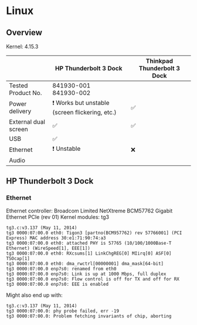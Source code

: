 # Linux

## Overview
Kernel: 4.15.3

|   | HP Thunderbolt 3 Dock | Thinkpad Thunderbolt 3 Dock |
|---|---|---|
|Tested Product No.| 841930-001<br>841930-002| |
|Power delivery| :exclamation: Works but unstable (screen flickering, etc.) | :white_check_mark: |
|External dual screen| :white_check_mark: | :white_check_mark: |
|USB| :white_check_mark: | |
|Ethernet | :exclamation: Unstable | :x: |
|Audio | | |


## HP Thunderbolt 3 Dock

### Ethernet
Ethernet controller: Broadcom Limited NetXtreme BCM57762 Gigabit Ethernet PCIe (rev 01)
Kernel modules: tg3

```
tg3.c:v3.137 (May 11, 2014)
tg3 0000:07:00.0 eth0: Tigon3 [partno(BCM957762) rev 57766001] (PCI Express) MAC address 30:e1:71:90:74:a3
tg3 0000:07:00.0 eth0: attached PHY is 57765 (10/100/1000Base-T Ethernet) (WireSpeed[1], EEE[1])
tg3 0000:07:00.0 eth0: RXcsums[1] LinkChgREG[0] MIirq[0] ASF[0] TSOcap[1]
tg3 0000:07:00.0 eth0: dma_rwctrl[00000001] dma_mask[64-bit]
tg3 0000:07:00.0 enp7s0: renamed from eth0
tg3 0000:07:00.0 enp7s0: Link is up at 1000 Mbps, full duplex
tg3 0000:07:00.0 enp7s0: Flow control is off for TX and off for RX
tg3 0000:07:00.0 enp7s0: EEE is enabled

```

Might also end up with:
```
tg3.c:v3.137 (May 11, 2014)
tg3 0000:07:00.0: phy probe failed, err -19
tg3 0000:07:00.0: Problem fetching invariants of chip, aborting
```
